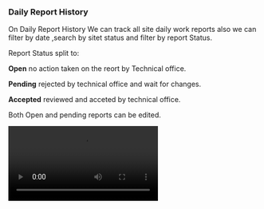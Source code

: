 
### Daily Report History

On Daily Report History We can track all site daily work reports also we can filter by date ,search by sitet status and filter by report Status.

Report Status split to:

**Open** no action taken on the reort by Technical office.

**Pending** rejected by technical office and wait for changes.

**Accepted** reviewed and acceted by technical office.

Both Open and pending reports can be edited.

<video src="./src/siteeng/create daily report.mp4">
